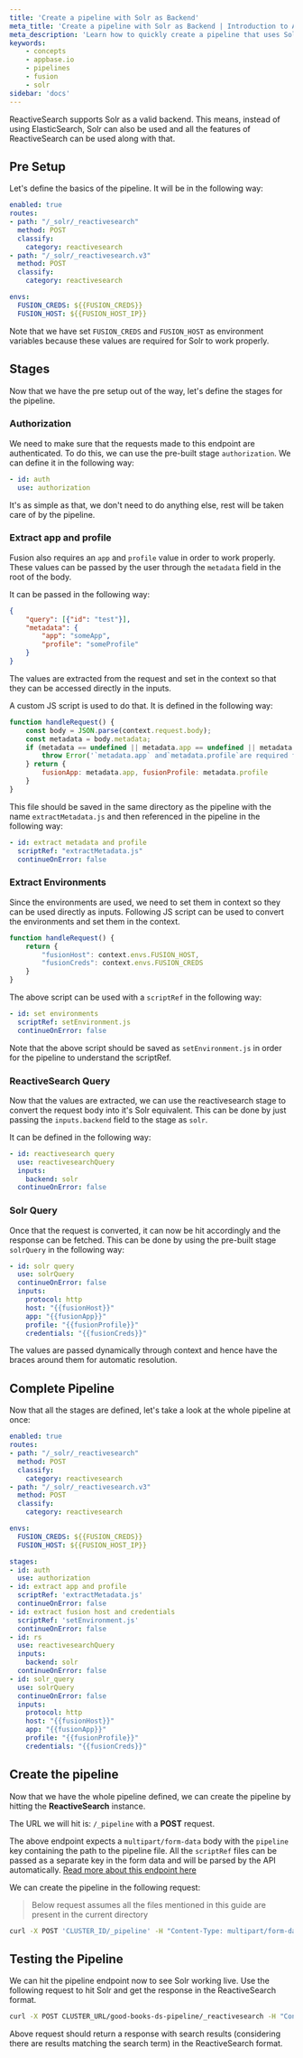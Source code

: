 ```yaml
---
title: 'Create a pipeline with Solr as Backend'
meta_title: 'Create a pipeline with Solr as Backend | Introduction to Appbase.io'
meta_description: 'Learn how to quickly create a pipeline that uses Solr as a backend'
keywords:
    - concepts
    - appbase.io
    - pipelines
    - fusion
    - solr
sidebar: 'docs'
---
```


ReactiveSearch supports Solr as a valid backend. This means, instead of using ElasticSearch, Solr can also be used and all the features of ReactiveSearch can be used along with that.

## Pre Setup

Let's define the basics of the pipeline. It will be in the following way:

```yml
enabled: true
routes:
- path: "/_solr/_reactivesearch"
  method: POST
  classify:
    category: reactivesearch
- path: "/_solr/_reactivesearch.v3"
  method: POST
  classify:
    category: reactivesearch

envs:
  FUSION_CREDS: ${{FUSION_CREDS}}
  FUSION_HOST: ${{FUSION_HOST_IP}}
```

Note that we have set `FUSION_CREDS` and `FUSION_HOST` as environment variables because these values are required for Solr to work properly.

## Stages

Now that we have the pre setup out of the way, let's define the stages for the pipeline.

### Authorization

We need to make sure that the requests made to this endpoint are authenticated. To do this, we can use the pre-built stage `authorization`. We can define it in the following way:

```yml
- id: auth
  use: authorization
```

It's as simple as that, we don't need to do anything else, rest will be taken care of by the pipeline.

### Extract app and profile

Fusion also requires an `app` and `profile` value in order to work properly. These values can be passed by the user through the `metadata` field in the root of the body.

It can be passed in the following way:

```json
{
    "query": [{"id": "test"}],
    "metadata": {
        "app": "someApp",
        "profile": "someProfile"
    }
}
```

The values are extracted from the request and set in the context so that they can be accessed directly in the inputs.

A custom JS script is used to do that. It is defined in the following way:

```js
function handleRequest() {
    const body = JSON.parse(context.request.body);
    const metadata = body.metadata;
    if (metadata == undefined || metadata.app == undefined || metadata.profile == undefined) {
        throw Error('`metadata.app` and`metadata.profile`are required fields!');
    } return {
        fusionApp: metadata.app, fusionProfile: metadata.profile
    }
}
```

This file should be saved in the same directory as the pipeline with the name `extractMetadata.js` and then referenced in the pipeline in the following way:

```yml
- id: extract metadata and profile
  scriptRef: "extractMetadata.js"
  continueOnError: false
```

### Extract Environments

Since the environments are used, we need to set them in context so they can be used directly as inputs. Following JS script can be used to convert the environments and set them in the context.

```js
function handleRequest() {
    return {
        "fusionHost": context.envs.FUSION_HOST,
        "fusionCreds": context.envs.FUSION_CREDS
    }
}
```

The above script can be used with a `scriptRef` in the following way:

```yml
- id: set environments
  scriptRef: setEnvironment.js
  continueOnError: false
```

Note that the above script should be saved as `setEnvironment.js` in order for the pipeline to understand the scriptRef.

### ReactiveSearch Query

Now that the values are extracted, we can use the reactivesearch stage to convert the request body into it's Solr equivalent. This can be done by just passing the `inputs.backend` field to the stage as `solr`.

It can be defined in the following way:

```yml
- id: reactivesearch query
  use: reactivesearchQuery
  inputs:
    backend: solr
  continueOnError: false
```

### Solr Query

Once that the request is converted, it can now be hit accordingly and the response can be fetched. This can be done by using the pre-built stage `solrQuery` in the following way:

```yml
- id: solr query
  use: solrQuery
  continueOnError: false
  inputs:
    protocol: http
    host: "{{fusionHost}}"
    app: "{{fusionApp}}"
    profile: "{{fusionProfile}}"
    credentials: "{{fusionCreds}}"
```

The values are passed dynamically through context and hence have the braces around them for automatic resolution.

## Complete Pipeline

Now that all the stages are defined, let's take a look at the whole pipeline at once:

```yml
enabled: true
routes:
- path: "/_solr/_reactivesearch"
  method: POST
  classify:
    category: reactivesearch
- path: "/_solr/_reactivesearch.v3"
  method: POST
  classify:
    category: reactivesearch

envs:
  FUSION_CREDS: ${{FUSION_CREDS}}
  FUSION_HOST: ${{FUSION_HOST_IP}}

stages:
- id: auth
  use: authorization
- id: extract app and profile
  scriptRef: 'extractMetadata.js'
  continueOnError: false
- id: extract fusion host and credentials
  scriptRef: 'setEnvironment.js'
  continueOnError: false
- id: rs
  use: reactivesearchQuery
  inputs:
    backend: solr
  continueOnError: false
- id: solr_query
  use: solrQuery
  continueOnError: false
  inputs:
    protocol: http
    host: "{{fusionHost}}"
    app: "{{fusionApp}}"
    profile: "{{fusionProfile}}"
    credentials: "{{fusionCreds}}"
```

## Create the pipeline

Now that we have the whole pipeline defined, we can create the pipeline by hitting the **ReactiveSearch** instance.

The URL we will hit is: `/_pipeline` with a **POST** request.

The above endpoint expects a `multipart/form-data` body with the `pipeline` key containing the path to the pipeline file. All the `scriptRef` files can be passed as a separate key in the form data and will be parsed by the API automatically. [Read more about this endpoint here](https://api.reactivesearch.io/#05fbf00d-1698-4ddf-9ad1-22bc740a5379)

We can create the pipeline in the following request:

> Below request assumes all the files mentioned in this guide are present in the current directory

```sh
curl -X POST 'CLUSTER_ID/_pipeline' -H "Content-Type: multipart/form-data" --form "pipeline=pipeline.yaml" --form "setEnvironment.js=setEnvironment.js" --form "extractMetadata.js=extractMetadata.js"
```

## Testing the Pipeline

We can hit the pipeline endpoint now to see Solr working live. Use the following request to hit Solr and get the response in the ReactiveSearch format.

```sh
curl -X POST CLUSTER_URL/good-books-ds-pipeline/_reactivesearch -H "Content-Type: application/json" -d '{"query": [{"id": "some ID", "value": "sudoku", "dataField": ["name_s"]}]}'
```

Above request should return a response with search results (considering there are results matching the search term) in the ReactiveSearch format.
